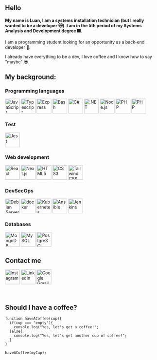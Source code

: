 ## Hello

#### My name is Luan, I am a systems installation technician (but I really wanted to be a developer 😿). I am in the 5th period of my Systems Analysis and Development degree 🎆.

I am a programming student looking for an opportunity as a back-end developer 🤠.

I already have everything to be a dev, I love coffee and I know how to say "maybe" 😎.

## My background:

### Programming languages 
<a href="https://developer.mozilla.org/en-US/docs/Web/JavaScript" title="JavaScript"><img src="https://github.com/get-icon/geticon/raw/master/icons/javascript.svg" alt="JavaScript" width="48px" height="48px"></a>
<a href="https://www.typescriptlang.org/" title="Typescript"><img src="https://github.com/get-icon/geticon/raw/master/icons/typescript-icon.svg" alt="Typescript" width="48px" height="48px"></a>
<a href="https://expressjs.com/" title="Express"><img src="https://github.com/get-icon/geticon/raw/master/icons/express.svg" alt="Express" width="48px" height="48px"></a>
<a href="https://www.gnu.org/software/bash/" title="Bash"><img src="https://github.com/get-icon/geticon/raw/master/icons/bash.svg" alt="Bash" width="48px" height="48px"></a>
<a href="https://csharp.net/" title="C#"><img src="https://github.com/get-icon/geticon/raw/master/icons/c-sharp.svg" alt="C#" width="48px" height="48px"></a>
<a href="https://www.microsoft.com/net" title=".NET"><img src="https://github.com/get-icon/geticon/raw/master/icons/dotnet.svg" alt=".NET" width="48px" height="48px"></a>
<a href="https://nodejs.org/" title="Node.js"><img src="https://github.com/get-icon/geticon/raw/master/icons/nodejs-icon.svg" alt="Node.js" width="48px" height="48px"></a>
<a href="https://php.net/" title="PHP"><img src="https://github.com/get-icon/geticon/raw/master/icons/php.svg" alt="PHP" width="48px" height="48px"></a>
<a href="https://www.ruby-lang.org/" title="Ruby"><img src="https://github.com/get-icon/geticon/raw/master/icons/ruby.svg" alt="PHP" width="48px" height="48px"></a>


### Test
<a href="https://jestjs.io/" title="Jest"><img src="https://github.com/get-icon/geticon/raw/master/icons/jest.svg" alt="Jest" width="48px" height="48px"></a>


### Web development
<a href="https://reactjs.org/" title="React"><img src="https://github.com/get-icon/geticon/raw/master/icons/react.svg" alt="React" width="48px" height="48px"></a>
<a href="https://nextjs.org/" title="Next.js"><img src="https://github.com/get-icon/geticon/raw/master/icons/nextjs-icon.svg" alt="Next.js" width="48px" height="48px"></a>
<a href="https://www.w3.org/TR/html5/" title="HTML5"><img src="https://github.com/get-icon/geticon/raw/master/icons/html-5.svg" alt="HTML5" width="48px" height="48px"></a>
<a href="https://www.w3.org/TR/CSS/" title="CSS3"><img src="https://github.com/get-icon/geticon/raw/master/icons/css-3.svg" alt="CSS3" width="48px" height="48px"></a>
<a href="https://tailwindcss.com/" title="Tailwind CSS"><img src="https://github.com/get-icon/geticon/raw/master/icons/tailwindcss-icon.svg" alt="Tailwind CSS" width="48px" height="48px"></a>


### DevSecOps
<a href="https://www.debian.org/index.pt.html" title="Debian"><img src="https://github.com/get-icon/geticon/raw/master/icons/debian.svg" alt="Debian Server" width="48px" height="48px"></a>
<a href="https://www.docker.com/" title="docker"><img src="https://github.com/get-icon/geticon/raw/master/icons/docker-icon.svg" alt="docker" width="48px" height="48px"></a>
<a href="https://kubernetes.io/" title="Kubernetes"><img src="https://github.com/get-icon/geticon/raw/master/icons/kubernetes.svg" alt="Kubernetes" width="48px" height="48px"></a>
<a href="https://www.ansible.com/" title="Ansible"><img src="https://github.com/get-icon/geticon/raw/master/icons/ansible.svg" alt="Ansible" width="48px" height="48px"></a>
<a href="https://jenkins-ci.org/" title="Jenkins"><img src="https://github.com/get-icon/geticon/raw/master/icons/jenkins.svg" alt="Jenkins" width="48px" height="48px"></a>


### Databases
<a href="https://www.mongodb.com/" title="MongoDB"><img src="https://github.com/get-icon/geticon/raw/master/icons/mongodb-icon.svg" alt="MongoDB" width="48px" height="48px"></a>
<a href="https://www.mysql.com/" title="MySQL"><img src="https://github.com/get-icon/geticon/raw/master/icons/mysql.svg" alt="MySQL" width="48px" height="48px"></a>
<a href="https://www.postgresql.org/" title="PostgreSQL"><img src="https://github.com/get-icon/geticon/raw/master/icons/postgresql.svg" alt="PostgreSQL" width="48px" height="48px"></a>


## Contact me

<a href="https://www.instagram.com/luancompagnon/" title="Instagram"><img src="https://github.com/get-icon/geticon/raw/master/icons/instagram-icon.svg" alt="Instagram" width="48px" height="48px"></a>
<a href="https://www.linkedin.com/in/luan-compagnoni" title="LinkedIn"><img src="https://github.com/get-icon/geticon/raw/master/icons/linkedin-icon.svg" alt="LinkedIn" width="48px" height="48px"></a>
<a href="mailto:luancmpg@gmail.com" title="Google Gmail"><img src="https://github.com/get-icon/geticon/raw/master/icons/google-gmail.svg" alt="Google Gmail" width="48px" height="48px"></a>

<br>

## Should I have a coffee?
```node
function haveACoffee(cup){
  if(cup === "empty"){
    console.log("Yes, let's get a coffee!";
  }else{
    console.log("Yes, let's get another cup of coffee!";
  }
}

haveACoffee(myCup);
```
